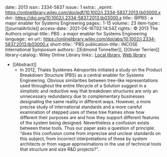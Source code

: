 date:: 2013
issn:: 2334-5837
issue:: 1
extra:: _eprint: https://onlinelibrary.wiley.com/doi/pdf/10.1002/j.2334-5837.2013.tb03000.x
doi:: https://doi.org/10.1002/j.2334-5837.2013.tb03000.x
title:: @PBS : a major enabler for Systems Engineering
pages:: 1-15
volume:: 23
item-type:: [[journalArticle]]
access-date:: 2021-04-16T02:14:54Z
rights:: © 2013 The Authors
original-title:: PBS : a major enabler for Systems Engineering
language:: en
url:: https://onlinelibrary.wiley.com/doi/abs/10.1002/j.2334-5837.2013.tb03000.x
short-title:: “PBS
publication-title:: INCOSE International Symposium
authors:: [[Edmond Tonnellier]], [[Olivier Terrien]]
library-catalog:: Wiley Online Library
links:: [Local library](zotero://select/library/items/WHGFD5CG), [Web library](https://www.zotero.org/users/6520516/items/WHGFD5CG)

- [[Abstract]]
	- In 2012, Thales Systèmes Aéroportés initiated a study on the Product Breakdown Structure (PBS) as a central enabler for Systems Engineering. Obvious similarities between tree-like representations used throughout the entire lifecycle of a Solution suggest in a simplistic and reductive way that breakdown structures are only an unnecessary redundancy due to complementary businesses designating the same reality in different ways. However, a more precise study of international standards and a more careful examination of stepped uses of these tree frames show how different their purposes are and how they support different features of the system being designed. Nevertheless a confusion exists between these tools. Thus our paper asks a question of principle: “does this confusion come from imprecise and unclear standards on this subject, from incorrect interpretations of these by system architects or from vague approximations in the use of technical tools that structure and size R&D projects?”.